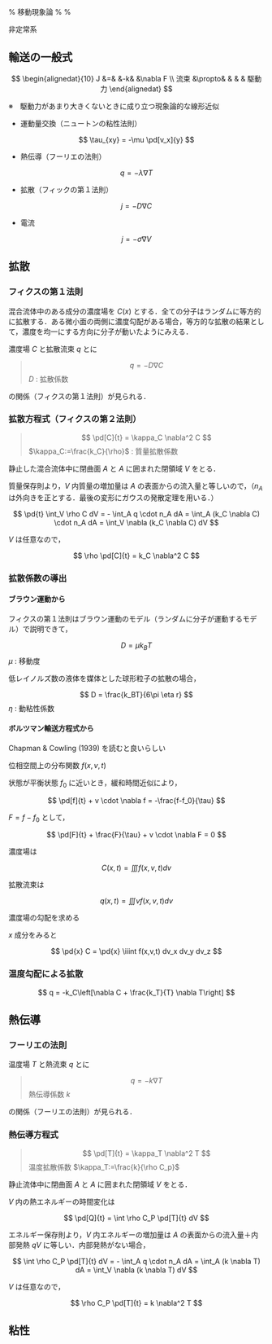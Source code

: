 % 移動現象論
%
%

$$
\newcommand{\d}[2][]{\frac{\mathrm{d} #1}{\mathrm{d} #2}}
\newcommand{\dd}[2][]{\frac{\mathrm{d}^2 #1}{\mathrm{d} {#2}^2}}
\newcommand{\pd}[2][]{\frac{\partial #1}{\partial #2}}
\newcommand{\pdd}[2][]{\frac{\partial^2 #1}{\partial {#2}^2}}
$$

非定常系

## 輸送の一般式

$$
\begin{alignedat}{10}
J    &=&       &-k& &\nabla F \\
流束 &\propto& &  & & 駆動力 
\end{alignedat}
$$

※　駆動力があまり大きくないときに成り立つ現象論的な線形近似

- 運動量交換（ニュートンの粘性法則）

$$
\tau_{xy} = -\mu \pd[v_x]{y}
$$

- 熱伝導（フーリエの法則）

$$
q = - \lambda \nabla T
$$

- 拡散（フィックの第１法則）

$$
j = - D \nabla C
$$

- 電流

$$
j = - \sigma \nabla V
$$


## 拡散

### フィクスの第１法則

混合流体中のある成分の濃度場を $C(x)$ とする．全ての分子はランダムに等方的に拡散する．ある微小面の両側に濃度勾配がある場合，等方的な拡散の結果として，濃度を均一にする方向に分子が動いたようにみえる．

濃度場 $C$ と拡散流束 $q$ とに

> $$
> q = -D \nabla C
> $$
> $D$ : 拡散係数

の関係（フィクスの第１法則）が見られる．

### 拡散方程式（フィクスの第２法則）

> $$
> \pd[C]{t} = \kappa_C \nabla^2 C
> $$
> $\kappa_C:=\frac{k_C}{\rho}$ : 質量拡散係数

静止した混合流体中に閉曲面 $A$ と $A$ に囲まれた閉領域 $V$ をとる．

質量保存則より，$V$ 内質量の増加量は $A$ の表面からの流入量と等しいので，（$n_A$ は外向きを正とする．最後の変形にガウスの発散定理を用いる．）

$$
\pd{t} \int_V \rho C dV = - \int_A q \cdot n_A dA = \int_A (k_C \nabla C) \cdot n_A dA = \int_V \nabla (k_C \nabla C) dV
$$

$V$ は任意なので，

$$
\rho \pd[C]{t} = k_C \nabla^2 C
$$

### 拡散係数の導出

#### ブラウン運動から

フィクスの第１法則はブラウン運動のモデル（ランダムに分子が運動するモデル）で説明できて，

$$
D = \mu k_B T
$$
$\mu$ : 移動度

低レイノルズ数の液体を媒体とした球形粒子の拡散の場合，

$$
D = \frac{k_BT}{6\pi \eta r}
$$
$\eta$ : 動粘性係数

#### ボルツマン輸送方程式から

Chapman & Cowling (1939) を読むと良いらしい

位相空間上の分布関数 $f(x,v,t)$ 

状態が平衡状態 $f_0$ に近いとき，緩和時間近似により，

$$
\pd[f]{t} + v \cdot \nabla f = -\frac{f-f_0}{\tau}
$$

$F=f-f_0$ として，

$$
\pd[F]{t} + \frac{F}{\tau} + v \cdot \nabla F = 0
$$

濃度場は

$$
C(x,t) = \iiint f(x,v,t) dv
$$

拡散流束は

$$
q(x,t) = \iiint v f(x,v,t) dv
$$


濃度場の勾配を求める

$x$ 成分をみると

$$
\pd{x} C = \pd{x} \iiint f(x,v,t) dv_x dv_y dv_z
$$

### 温度勾配による拡散

$$
q = -k_C\left[\nabla C + \frac{k_T}{T} \nabla T\right]
$$

## 熱伝導

### フーリエの法則

温度場 $T$ と熱流束 $q$ とに

> $$
> q = - k \nabla T
> $$
> 熱伝導係数 $k$

の関係（フーリエの法則）が見られる．

### 熱伝導方程式

> $$
> \pd[T]{t} = \kappa_T \nabla^2 T
> $$
> 温度拡散係数 $\kappa_T:=\frac{k}{\rho C_p}$

静止流体中に閉曲面 $A$ と $A$ に囲まれた閉領域 $V$ をとる．

$V$ 内の熱エネルギーの時間変化は

$$
\pd[Q]{t} = \int \rho C_P \pd[T]{t} dV
$$

エネルギー保存則より，$V$ 内エネルギーの増加量は $A$ の表面からの流入量＋内部発熱 $qV$ に等しい．内部発熱がない場合，

$$
\int \rho C_P \pd[T]{t} dV = - \int_A q \cdot n_A dA = \int_A (k \nabla T) dA = \int_V \nabla (k \nabla T) dV
$$

$V$ は任意なので，

$$
\rho C_P \pd[T]{t} = k \nabla^2 T
$$

## 粘性





